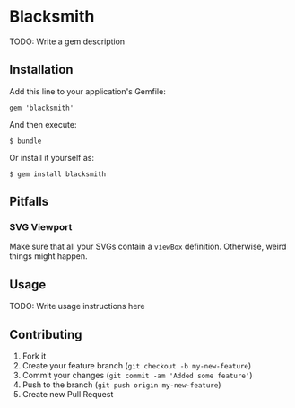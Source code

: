 # Blacksmith

TODO: Write a gem description

## Installation

Add this line to your application's Gemfile:

    gem 'blacksmith'

And then execute:

    $ bundle

Or install it yourself as:

    $ gem install blacksmith
    
## Pitfalls

### SVG Viewport

Make sure that all your SVGs contain a `viewBox` definition. Otherwise, weird
things might happen.

## Usage

TODO: Write usage instructions here

## Contributing

1. Fork it
2. Create your feature branch (`git checkout -b my-new-feature`)
3. Commit your changes (`git commit -am 'Added some feature'`)
4. Push to the branch (`git push origin my-new-feature`)
5. Create new Pull Request
